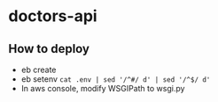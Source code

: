 # doctors-api

## How to deploy

- eb create
- eb setenv `cat .env | sed '/^#/ d' | sed '/^$/ d'`
- In aws console, modify WSGIPath to wsgi.py
